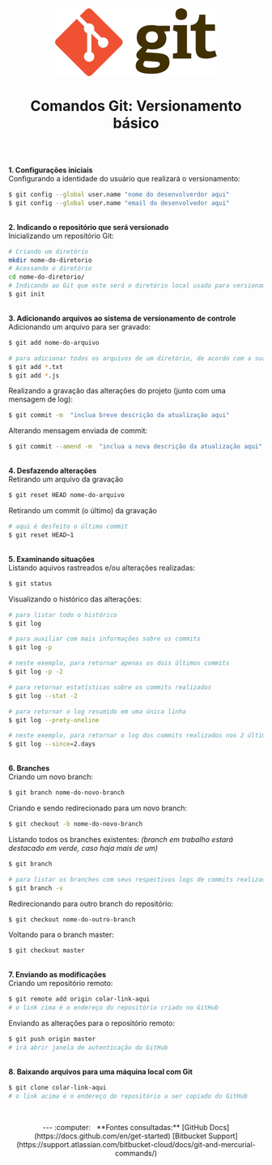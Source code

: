 <div align="center">
	<img src="./assets/git.png">
	<h1>Comandos Git: Versionamento básico</h1>
</div>
&nbsp;
     
&nbsp;       
**1. Configurações iniciais**  
Configurando a identidade do usuário que realizará o versionamento:
```sh
$ git config --global user.name "nome do desenvolverdor aqui"
$ git config --global user.name "email do desenvolvedor aqui"
```
&nbsp;
&nbsp;   
**2. Indicando o repositório que será versionado**  
Inicializando um repositório Git:
```sh
# Criando um diretório
mkdir nome-do-diretorio
# Acessando o diretório
cd nome-do-diretorio/   
# Indicando ao Git que este será o diretório local usado para versionamento do projeto
$ git init 
```
&nbsp;
&nbsp;       
**3. Adicionando arquivos ao sistema de versionamento de controle**   
Adicionando um arquivo para ser gravado:
```sh
$ git add nome-do-arquivo
```
```sh
# para adicionar todos os arquivos de um diretório, de acordo com a sua extensão
$ git add *.txt
$ git add *.js
```
Realizando a gravação das alterações do projeto (junto com uma mensagem de log):
```sh
$ git commit -m  "inclua breve descrição da atualização aqui"
```
Alterando mensagem enviada de commit:
```sh
$ git commit --amend -m  "inclua a nova descrição da atualização aqui"
```
&nbsp;
&nbsp;   
**4. Desfazendo alterações**   
Retirando um arquivo da gravação  
```sh
$ git reset HEAD nome-do-arquivo
```
Retirando um commit (o último) da gravação  
```sh
# aqui é desfeito o último commit
$ git reset HEAD~1   
```
&nbsp;
&nbsp;   
**5. Examinando situações**   
Listando aquivos rastreados e/ou alterações realizadas:
```sh
$ git status
```
Visualizando o histórico das alterações:
```sh
# para listar todo o histórico  
$ git log   
```
```sh
# para auxiliar com mais informações sobre os commits
$ git log -p  
```
```sh
# neste exemplo, para retornar apenas os dois últimos commits
$ git log -p -2  
```
```sh
# para retornar estatísticas sobre os commits realizados
$ git log --stat -2  
```
```sh
# para retornar o log resumido em uma única linha
$ git log --prety-oneline
```
```sh
# neste exemplo, para retornar o log dos commits realizados nos 2 últimos dias
$ git log --since=2.days 
```
&nbsp;
&nbsp;       
**6. Branches**  
Criando um novo branch:
```sh
$ git branch nome-do-novo-branch
```
Criando e sendo redirecionado para um novo branch:
```sh
$ git checkout -b nome-do-novo-branch
```

Listando todos os branches existentes: *(branch em trabalho estará destacado em verde, caso haja mais de um)*
```sh
$ git branch     
```
```sh
# para listar os branches com seus respectivos logs de commits realizados
$ git branch -v   
```

Redirecionando para outro branch do repositório:
```sh
$ git checkout nome-do-outro-branch
```

Voltando para o branch master:
```sh
$ git checkout master    
``` 
&nbsp;
&nbsp;       
**7. Enviando as modificações**    
Criando um repositório remoto:
```sh
$ git remote add origin colar-link-aqui
# o link cima é o endereço do repositório criado no GitHub
```

Enviando as alterações para o repositório remoto:
```sh
$ git push origin master  
# irá abrir janela de autenticação do GitHub
```
&nbsp;
&nbsp;     
**8. Baixando arquivos para uma máquina local com Git**
```sh
$ git clone colar-link-aqui  
# o link acima é o endereço do repositório a ser copiado do GitHub
```
&nbsp;
&nbsp;     
<div align="center">
---
:computer: &nbsp; **Fontes consultadas:**  
[GitHub Docs](https://docs.github.com/en/get-started)  
[Bitbucket Support](https://support.atlassian.com/bitbucket-cloud/docs/git-and-mercurial-commands/)
</div>